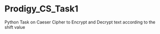 # Prodigy_CS_Task1
Python Task on Caeser Cipher to Encrypt and Decrypt text according to the shift value
